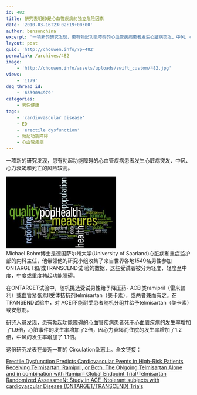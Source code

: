 ```yaml
---
id: 482
title: 研究表明ED是心血管疾病的独立危险因素
date: '2010-03-16T23:02:19+00:00'
author: bensonchina
excerpt: '一项新的研究发现，患有勃起功能障碍的心血管疾病患者发生心脏病突发、中风、心力衰竭和死亡的风险较高。Michael Bohm博士是德国萨尔州大学(University of Saarland)心脏病和重症监护部的内科主任，他带领他的研究小组收集了来自世界各地1549名男性参加ONTARGET和/或TRANSCEND试 验的数据，这些受试者被分为轻度，轻度至中度，中度或重度勃起功能障碍。结果表明勃起功能障碍是心血管疾病的独立危险因素'
layout: post
guid: 'http://chouwen.info/?p=482'
permalink: /archives/482
image:
    - 'http://chouwen.info/assets/uploads/swift_custom/482.jpg'
views:
    - '1179'
dsq_thread_id:
    - '6339094979'
categories:
    - 男性健康
tags:
    - 'cardiovascular disease'
    - ED
    - 'erectile dysfunction'
    - 勃起功能障碍
    - 心血管疾病
---
```


一项新的研究发现，患有勃起功能障碍的心血管疾病患者发生心脏病突发、中风、心力衰竭和死亡的风险较高。

![](/assets/uploads/2010/03/4421170400_3d8252cc01-300x196.jpg)  
Michael Bohm博士是德国萨尔州大学(University of Saarland)心脏病和重症监护部的内科主任，他带领他的研究小组收集了来自世界各地1549名男性参加ONTARGET和/或TRANSCEND试 验的数据，这些受试者被分为轻度，轻度至中度，中度或重度勃起功能障碍。

在ONTARGET试验中，随机挑选受试男性给予降压药- ACEI类ramipril（雷米普利）或血管紧张素Ⅱ受体拮抗剂telmisartan（美卡素），或两者兼而有之。在TRANSEND试验中，对 ACEI不能耐受患者随机分组并给予telmisartan（美卡素）或安慰剂。

研究人员发现，患有勃起功能障碍的心血管疾病患者死于心血管疾病的发生率增加了1.9倍，心脏事件的发生率增加了2倍，因心力衰竭而住院的发生率增加了1.2倍，中风的发生率增加了 1.1倍。

这份研究发表在最近一期的 Circulation杂志上。全文链接：

[Erectile Dysfunction Predicts Cardiovascular Events in High-Risk Patients Receiving Telmisartan, Ramipril, or Both. The ONgoing Telmisartan Alone and in combination with Ramipril Global Endpoint Trial/Telmisartan Randomized AssessmeNt Study in ACE iNtolerant subjects with cardiovascular Disease (ONTARGET/TRANSCEND) Trials ](http://circ.ahajournals.org/cgi/content/abstract/CIRCULATIONAHA.109.864199v1)